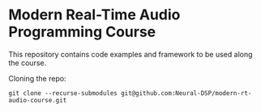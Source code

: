 # Modern Real-Time Audio Programming Course

This repository contains code examples and framework to be used along the course.

Cloning the repo:
```
git clone --recurse-submodules git@github.com:Neural-DSP/modern-rt-audio-course.git
```
